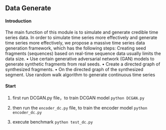 ## Data Generate

#### Introduction

The main function of this module is to simulate and generate credible time series data.
In order to simulate time series more effectively and generate time series more effectively, we propose a massive time series data generation framework, which has the following steps:
Creating seed fragments (sequences) based on real-time sequence data usually limits the data size.
• Use certain generative adversarial network (GAN) models to generate synthetic fragments from real seeds.
• Create a directed graph of synthesized fragments.
• On the directed graph of the synthesized segment. Use random walk algorithm to generate continuous time series

#### Start

1. first run DCGAN.py file，to train DCGAN model ``python DCGAN.py``

2. then run the ``encoder_dc.py`` file, to train the encoder model ``python encoder_dc.py``

3. execute benchmark  ``python test_dc.py``
